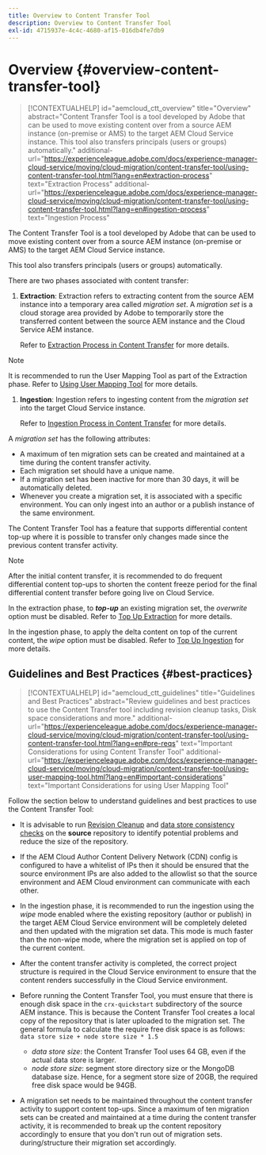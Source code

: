 ```yaml
---
title: Overview to Content Transfer Tool
description: Overview to Content Transfer Tool
exl-id: 4715937e-4c4c-4680-af15-016db4fe7db9
---
```

# Overview {#overview-content-transfer-tool}

>[!CONTEXTUALHELP]
>id="aemcloud_ctt_overview"
>title="Overview"
>abstract="Content Transfer Tool is a tool developed by Adobe that can be used to move existing content over from a source AEM instance (on-premise or AMS) to the target AEM Cloud Service instance. This tool also transfers principals (users or groups) automatically."
>additional-url="https://experienceleague.adobe.com/docs/experience-manager-cloud-service/moving/cloud-migration/content-transfer-tool/using-content-transfer-tool.html?lang=en#extraction-process" text="Extraction Process"
>additional-url="https://experienceleague.adobe.com/docs/experience-manager-cloud-service/moving/cloud-migration/content-transfer-tool/using-content-transfer-tool.html?lang=en#ingestion-process" text="Ingestion Process"

The Content Transfer Tool is a tool developed by Adobe that can be used to move existing content over from a source AEM instance (on-premise or AMS) to the target AEM Cloud Service instance. 

This tool also transfers principals (users or groups) automatically. 

There are two phases associated with content transfer: 

1. **Extraction**:  Extraction refers to extracting content from the source AEM instance into a temporary area called *migration set*. A *migration set* is a cloud storage area provided by Adobe to temporarily store the transferred content between the source AEM instance and the Cloud Service AEM instance. 

   Refer to [Extraction Process in Content Transfer](/help/move-to-cloud-service/content-transfer-tool/using-content-transfer-tool.md#extraction-process) for more details. 

>[!NOTE]
>
> It is recommended to run the User Mapping Tool as part of the Extraction phase. Refer to [Using User Mapping Tool](https://experienceleague.adobe.com/docs/experience-manager-cloud-service/moving/cloud-migration/content-transfer-tool/using-user-mapping-tool.html?lang=en#cloud-migration) for more details.

1. **Ingestion**: Ingestion refers to ingesting content from the *migration set* into the target Cloud Service instance. 

   Refer to [Ingestion Process in Content Transfer](/help/move-to-cloud-service/content-transfer-tool/using-content-transfer-tool.md#ingestion-process) for more details.
  
A *migration set* has the following attributes:

* A maximum of ten migration sets can be created and maintained at a time during the content transfer activity. 
* Each migration set should have a unique name. 
* If a migration set has been inactive for more than 30 days, it will be automatically deleted.
* Whenever you create a migration set, it is associated with a specific environment. You can only ingest into an author or a publish instance of the same environment.


The Content Transfer Tool has a feature that supports differential content top-up where it is possible to transfer only changes made since the previous content transfer activity. 

>[!NOTE]
>
>After the initial content transfer, it is recommended to do frequent differential content top-ups to shorten the content freeze period for the final differential content transfer before going live on Cloud Service. 

In the extraction phase, to ***top-up*** an existing migration set, the *overwrite* option must be disabled. Refer to [Top Up Extraction](/help/move-to-cloud-service/content-transfer-tool/using-content-transfer-tool.md#top-up-extraction-process) for more details.

In the ingestion phase, to apply the delta content on top of the current content, the *wipe* option must be disabled. Refer to [Top Up Ingestion](/help/move-to-cloud-service/content-transfer-tool/using-content-transfer-tool.md#top-up-ingestion-process) for more details.


## Guidelines and Best Practices {#best-practices}

>[!CONTEXTUALHELP]
>id="aemcloud_ctt_guidelines"
>title="Guidelines and Best Practices"
>abstract="Review guidelines and best practices to use the Content Transfer tool including revision cleanup tasks, Disk space considerations and more."
>additional-url="https://experienceleague.adobe.com/docs/experience-manager-cloud-service/moving/cloud-migration/content-transfer-tool/using-content-transfer-tool.html?lang=en#pre-reqs" text="Important Considerations for using Content Transfer Tool"
>additional-url="https://experienceleague.adobe.com/docs/experience-manager-cloud-service/moving/cloud-migration/content-transfer-tool/using-user-mapping-tool.html?lang=en#important-considerations" text="Important Considerations for using User Mapping Tool"

Follow the section below to understand guidelines and best practices to use the Content Transfer Tool:

* It is advisable to run [Revision Cleanup](https://docs.adobe.com/content/help/en/experience-manager-65/deploying/deploying/revision-cleanup.html) and [data store consistency checks](https://helpx.adobe.com/experience-manager/kb/How-to-run-a-datastore-consistency-check-via-oak-run-AEM.html) on the **source** repository to identify potential problems and reduce the size of the repository.

* If the AEM Cloud Author Content Delivery Network (CDN) config is configured to have a whitelist of IPs then it should be ensured that the source environment IPs are also added to the allowlist so that the source environment and AEM Cloud environment can communicate with each other.

* In the ingestion phase, it is recommended to run the ingestion using the *wipe* mode enabled where the existing repository (author or publish) in the target AEM Cloud Service environment will be completely deleted and then updated with the migration set data. This mode is much faster than the non-wipe mode,  where the migration set is applied on top of the current content.

* After the content transfer activity is completed, the correct project structure is required in the Cloud Service environment to ensure that the content renders successfully in the Cloud Service environment.

* Before running the Content Transfer Tool, you must ensure that there is enough disk space in the `crx-quickstart` subdirectory of the source AEM instance. This is because the Content Transfer Tool creates a local copy of the repository that is later uploaded to the migration set. 
   The general formula to calculate the require free disk space is as follows:
   `data store size + node store size * 1.5`

     * *data store size*: the Content Transfer Tool uses 64 GB, even if the actual data store is larger.
     * *node store size*: segment store directory size or the MongoDB database size.
  Hence, for a segment store size of 20GB, the required free disk space would be 94GB.
  
* A migration set needs to be maintained throughout the content transfer activity to support content top-ups. Since a maximum of ten migration sets can be created and maintained at a time during the content transfer activity, it is recommended to break up the content repository accordingly to ensure that you don't run out of migration sets.  during/structure their migration set accordingly.

